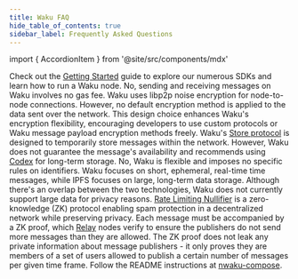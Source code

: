 ```yaml
---
title: Waku FAQ
hide_table_of_contents: true
sidebar_label: Frequently Asked Questions
---
```


import { AccordionItem } from '@site/src/components/mdx'

<AccordionItem title="How can I start building my application using Waku?">
	Check out the <a href="/">Getting Started</a> guide to explore our numerous SDKs and learn how to run a Waku node.
</AccordionItem>

<AccordionItem title="Does messaging on Waku require a gas fee?">
  No, sending and receiving messages on Waku involves no gas fee.
</AccordionItem>

<AccordionItem title="What encryption does Waku use?">
  Waku uses libp2p noise encryption for node-to-node connections. However, no default encryption method is applied to the data sent over the network. This design choice enhances Waku's encryption flexibility, encouraging developers to use custom protocols or Waku message payload encryption methods freely.
</AccordionItem>

<AccordionItem title="Where does Waku store the messages?">
  Waku's <a href="/learn/concepts/protocols#store">Store protocol</a> is designed to temporarily store messages within the network. However, Waku does not guarantee the message's availability and recommends using <a href="https://codex.storage/">Codex</a> for long-term storage.
</AccordionItem>

<AccordionItem title="Can Waku only be used for wallet-to-wallet messaging?">
  No, Waku is flexible and imposes no specific rules on identifiers.
</AccordionItem>

<AccordionItem title="How does Waku differ from IPFS?">
  Waku focuses on short, ephemeral, real-time time messages, while IPFS focuses on large, long-term data storage. Although there's an overlap between the two technologies, Waku does not currently support large data for privacy reasons.
</AccordionItem>

<AccordionItem title="What are Rate Limiting Nullifiers (RLN)?">
  <a href="/learn/concepts/protocols#rln-relay">Rate Limiting Nullifier</a> is a zero-knowledge (ZK) protocol enabling spam protection in a decentralized network while preserving privacy. Each message must be accompanied by a ZK proof, which <a href="/learn/concepts/protocols#relay">Relay</a> nodes verify to ensure the publishers do not send more messages than they are allowed. The ZK proof does not leak any private information about message publishers - it only proves they are members of a set of users allowed to publish a certain number of messages per given time frame.
</AccordionItem>

<AccordionItem title="How to start a Waku node?">
  Follow the README instructions at <a href="https://docs.waku.org/guides/nwaku/run-node">nwaku-compose</a>.
</AccordionItem>


